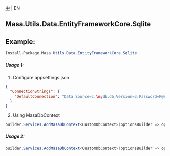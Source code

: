 [中](README.zh-CN.md) | EN

## Masa.Utils.Data.EntityFrameworkCore.Sqlite

## Example:

```c#
Install-Package Masa.Utils.Data.EntityFrameworkCore.Sqlite
```

##### Usage 1:

1. Configure appsettings.json

``` appsettings.json
{
  "ConnectionStrings": {
    "DefaultConnection": "Data Source=c:\mydb.db;Version=3;Password=P@ssw0rd;"
  }
}
```

2. Using MasaDbContext

``` C#
builder.Services.AddMasaDbContext<CustomDbContext>(optionsBuilder => optionsBuilder.UseSoftDelete().UseSqlite());
```

##### Usage 2:

``` C#
builder.Services.AddMasaDbContext<CustomDbContext>(optionsBuilder => optionsBuilder.UseSoftDelete().UseSqlite("Data Source=c:\mydb.db;Version=3;Password=P@ssw0rd;"));
```